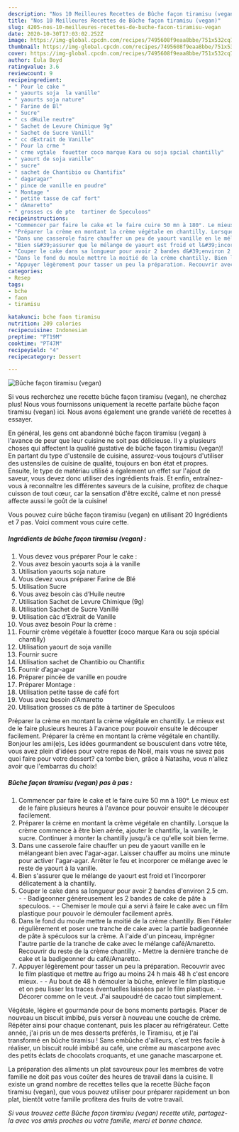 ```yaml
---
description: "Nos 10 Meilleures Recettes de Bûche façon tiramisu (vegan)"
title: "Nos 10 Meilleures Recettes de Bûche façon tiramisu (vegan)"
slug: 4205-nos-10-meilleures-recettes-de-buche-facon-tiramisu-vegan
date: 2020-10-30T17:03:02.252Z
image: https://img-global.cpcdn.com/recipes/7495608f9eaa8bbe/751x532cq70/buche-facon-tiramisu-vegan-photo-principale-de-la-recette.jpg
thumbnail: https://img-global.cpcdn.com/recipes/7495608f9eaa8bbe/751x532cq70/buche-facon-tiramisu-vegan-photo-principale-de-la-recette.jpg
cover: https://img-global.cpcdn.com/recipes/7495608f9eaa8bbe/751x532cq70/buche-facon-tiramisu-vegan-photo-principale-de-la-recette.jpg
author: Eula Boyd
ratingvalue: 3.6
reviewcount: 9
recipeingredient:
- " Pour le cake "
- " yaourts soja  la vanille"
- " yaourts soja nature"
- " Farine de Bl"
- " Sucre"
- " cs dHuile neutre"
- " Sachet de Levure Chimique 9g"
- " Sachet de Sucre Vanill"
- " cc dExtrait de Vanille"
- " Pour la crme "
- " crme vgtale  fouetter coco marque Kara ou soja spcial chantilly"
- " yaourt de soja vanille"
- " sucre"
- " sachet de Chantibio ou Chantifix"
- " dagaragar"
- " pince de vanille en poudre"
- " Montage "
- " petite tasse de caf fort"
- " dAmaretto"
- " grosses cs de pte  tartiner de Speculoos"
recipeinstructions:
- "Commencer par faire le cake et le faire cuire 50 mn à 180°. Le mieux est de le faire plusieurs heures à l&#39;avance pour pouvoir ensuite le découper facilement."
- "Préparer la crème en montant la crème végétale en chantilly. Lorsque la crème commence à être bien aérée, ajouter le chantifix, la vanille, le sucre. Continuer à monter la chantilly jusqu&#39;à ce qu&#39;elle soit bien ferme."
- "Dans une casserole faire chauffer un peu de yaourt vanille en le mélangeant bien avec l&#39;agar-agar. Laisser chauffer au moins une minute pour activer l&#39;agar-agar. Arrêter le feu et incorporer ce mélange avec le reste de yaourt à la vanille."
- "Bien s&#39;assurer que le mélange de yaourt est froid et l&#39;incorporer délicatement à la chantilly."
- "Couper le cake dans sa longueur pour avoir 2 bandes d&#39;environ 2.5 cm.  Badigeonner généreusement les 2 bandes de cake de pâte à speculoos.  Chemiser le moule qui a servi à faire le cake avec un film plastique pour pouvoir le démouler facilement après."
- "Dans le fond du moule mettre la moitié de la crème chantilly. Bien l&#39;étaler régulièrement et poser une tranche de cake avec la partie badigeonnée de pâte à spéculoos sur la crème. A l&#39;aide d&#39;un pinceau, imprégner l&#39;autre partie de la tranche de cake avec le mélange café/Amaretto. Recouvrir du reste de la crème chantilly. Mettre la dernière tranche de cake et la badigeonner du café/Amaretto."
- "Appuyer légèrement pour tasser un peu la préparation. Recouvrir avec le film plastique et mettre au frigo au moins 24 h mais 48 h c&#39;est encore mieux.  Au bout de 48 h démouler la bûche, enlever le film plastique et on peu lisser les traces éventuelles laissées par le film plastique.  Décorer comme on le veut. J&#39;ai saupoudré de cacao tout simplement."
categories:
- Resep
tags:
- bche
- faon
- tiramisu

katakunci: bche faon tiramisu 
nutrition: 209 calories
recipecuisine: Indonesian
preptime: "PT19M"
cooktime: "PT47M"
recipeyield: "4"
recipecategory: Dessert

---
```



![Bûche façon tiramisu (vegan)](https://img-global.cpcdn.com/recipes/7495608f9eaa8bbe/751x532cq70/buche-facon-tiramisu-vegan-photo-principale-de-la-recette.jpg)

Si vous recherchez une recette bûche façon tiramisu (vegan), ne cherchez plus! Nous vous fournissons uniquement la recette parfaite bûche façon tiramisu (vegan) ici. Nous avons également une grande variété de recettes à essayer.

En général, les gens ont abandonné bûche façon tiramisu (vegan) à l'avance de peur que leur cuisine ne soit pas délicieuse. Il y a plusieurs choses qui affectent la qualité gustative de bûche façon tiramisu (vegan)! En partant du type d'ustensile de cuisine, assurez-vous toujours d'utiliser des ustensiles de cuisine de qualité, toujours en bon état et propres. Ensuite, le type de matériau utilisé a également un effet sur l'ajout de saveur, vous devez donc utiliser des ingrédients frais. Et enfin, entraînez-vous à reconnaître les différentes saveurs de la cuisine, profitez de chaque cuisson de tout cœur, car la sensation d'être excité, calme et non pressé affecte aussi le goût de la cuisine!

<!--inarticleads1-->

Vous pouvez cuire bûche façon tiramisu (vegan) en utilisant 20 Ingrédients et 7 pas. Voici comment vous cuire cette.

##### Ingrédients de bûche façon tiramisu (vegan) :

1. Vous devez vous préparer  Pour le cake :
1. Vous avez besoin  yaourts soja à la vanille
1. Utilisation  yaourts soja nature
1. Vous devez vous préparer  Farine de Blé
1. Utilisation  Sucre
1. Vous avez besoin  càs d’Huile neutre
1. Utilisation  Sachet de Levure Chimique (9g)
1. Utilisation  Sachet de Sucre Vanillé
1. Utilisation  càc d’Extrait de Vanille
1. Vous avez besoin  Pour la crème :
1. Fournir  crème végétale à fouetter (coco marque Kara ou soja spécial chantilly)
1. Utilisation  yaourt de soja vanille
1. Fournir  sucre
1. Utilisation  sachet de Chantibio ou Chantifix
1. Fournir  d’agar-agar
1. Préparer  pincée de vanille en poudre
1. Préparer  Montage :
1. Utilisation  petite tasse de café fort
1. Vous avez besoin  d’Amaretto
1. Utilisation  grosses cs de pâte à tartiner de Speculoos


Préparer la crème en montant la crème végétale en chantilly. Le mieux est de le faire plusieurs heures à l&#39;avance pour pouvoir ensuite le découper facilement. Préparer la crème en montant la crème végétale en chantilly. Bonjour les ami(e)s, Les idées gourmandent se bousculent dans votre tête, vous avez plein d&#39;idées pour votre repas de Noël, mais vous ne savez pas quoi faire pour votre dessert? ça tombe bien, grâce à Natasha, vous n&#39;allez avoir que l&#39;embarras du choix! 

<!--inarticleads2-->

##### Bûche façon tiramisu (vegan) pas à pas :

1. Commencer par faire le cake et le faire cuire 50 mn à 180°. Le mieux est de le faire plusieurs heures à l&#39;avance pour pouvoir ensuite le découper facilement.
1. Préparer la crème en montant la crème végétale en chantilly. Lorsque la crème commence à être bien aérée, ajouter le chantifix, la vanille, le sucre. Continuer à monter la chantilly jusqu&#39;à ce qu&#39;elle soit bien ferme.
1. Dans une casserole faire chauffer un peu de yaourt vanille en le mélangeant bien avec l&#39;agar-agar. Laisser chauffer au moins une minute pour activer l&#39;agar-agar. Arrêter le feu et incorporer ce mélange avec le reste de yaourt à la vanille.
1. Bien s&#39;assurer que le mélange de yaourt est froid et l&#39;incorporer délicatement à la chantilly.
1. Couper le cake dans sa longueur pour avoir 2 bandes d&#39;environ 2.5 cm. -  - Badigeonner généreusement les 2 bandes de cake de pâte à speculoos. -  - Chemiser le moule qui a servi à faire le cake avec un film plastique pour pouvoir le démouler facilement après.
1. Dans le fond du moule mettre la moitié de la crème chantilly. Bien l&#39;étaler régulièrement et poser une tranche de cake avec la partie badigeonnée de pâte à spéculoos sur la crème. A l&#39;aide d&#39;un pinceau, imprégner l&#39;autre partie de la tranche de cake avec le mélange café/Amaretto. Recouvrir du reste de la crème chantilly. - Mettre la dernière tranche de cake et la badigeonner du café/Amaretto.
1. Appuyer légèrement pour tasser un peu la préparation. Recouvrir avec le film plastique et mettre au frigo au moins 24 h mais 48 h c&#39;est encore mieux. -  - Au bout de 48 h démouler la bûche, enlever le film plastique et on peu lisser les traces éventuelles laissées par le film plastique. -  - Décorer comme on le veut. J&#39;ai saupoudré de cacao tout simplement.


Végétale, légère et gourmande pour de bons moments partagés. Placer de nouveau un biscuit imbibé, puis verser à nouveau une couche de crème. Répéter ainsi pour chaque contenant, puis les placer au réfrigérateur. Cette année, j&#39;ai pris un de mes desserts préférés, le Tiramisu, et je l&#39;ai transformé en bûche tiramisu ! Sans embûche d&#39;ailleurs, c&#39;est très facile à réaliser, un biscuit roulé imbibé au café, une crème au mascarpone avec des petits éclats de chocolats croquants, et une ganache mascarpone et. 

<!--inarticleads1-->

<p>
La préparation des aliments un plat savoureux pour les membres de votre famille ne doit pas vous coûter des heures de travail dans la cuisine. Il existe un grand nombre de recettes telles que la recette Bûche façon tiramisu (vegan), que vous pouvez utiliser pour préparer rapidement un bon plat, bientôt votre famille profitera des fruits de votre travail.
</p>

<p>
<i>Si vous trouvez cette Bûche façon tiramisu (vegan) recette utile, partagez-la avec vos amis proches ou votre famille, merci et bonne chance.</i>
</p>
